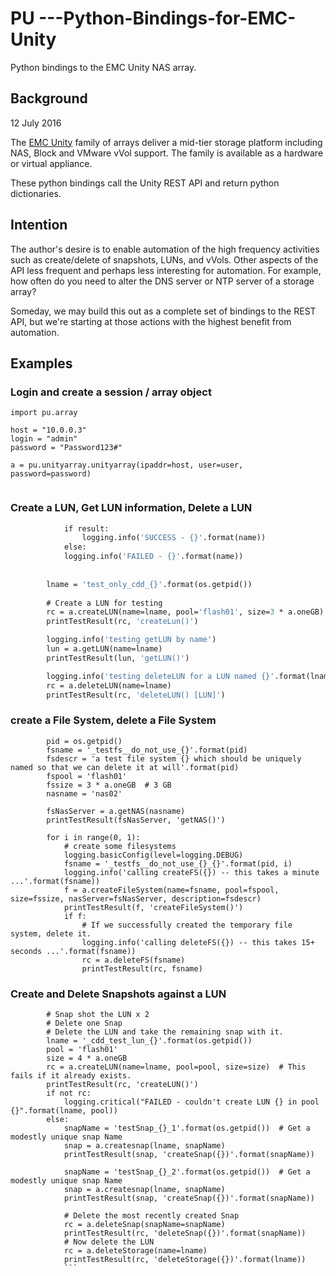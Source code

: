 # PU ---Python-Bindings-for-EMC-Unity
Python bindings to the EMC Unity NAS array.

## Background
12 July 2016

The [EMC Unity](https://www.emc.com/en-us/storage/unity.htm#tab2=0&tab3=0&collapse=) 
family of arrays deliver a mid-tier storage platform 
including NAS, Block and VMware vVol support.  The family is available 
as a hardware or virtual appliance.

These python bindings call the Unity REST API and return python dictionaries.

## Intention
The author's desire is to enable automation of the high frequency activities
such as create/delete of snapshots, LUNs, and vVols. 
Other aspects of the API less frequent and perhaps less interesting for automation.
For example, how often do you need to alter the DNS server or NTP server of a storage array?

Someday, we may build this out as a complete set of bindings to the REST API, but we're starting at those actions with the highest benefit from automation.
  

## Examples

### Login and create a session / array object

```import pu.snap
import pu.array

host = "10.0.0.3"
login = "admin"
password = "Password123#"

a = pu.unityarray.unityarray(ipaddr=host, user=user, password=password)


```

### Create a LUN, Get LUN information, Delete a LUN

```     def printTestResult(result, name=""):
            if result:
                logging.info('SUCCESS - {}'.format(name))
            else:
            logging.info('FAILED - {}'.format(name))
               
               
        lname = 'test_only_cdd_{}'.format(os.getpid())
   
        # Create a LUN for testing
        rc = a.createLUN(name=lname, pool='flash01', size=3 * a.oneGB)  # This fails if it already exists.
        printTestResult(rc, 'createLun()')

        logging.info('testing getLUN by name')
        lun = a.getLUN(name=lname)
        printTestResult(lun, 'getLUN()')

        logging.info('testing deleteLUN for a LUN named {}'.format(lname))
        rc = a.deleteLUN(name=lname)
        printTestResult(rc, 'deleteLUN() [LUN]')
```

### create a File System, delete a File System
```     logging.info('test: create a filesystem ...')
        pid = os.getpid()
        fsname = '_testfs__do_not_use_{}'.format(pid)
        fsdescr = 'a test file system {} which should be uniquely named so that we can delete it at will'.format(pid)
        fspool = 'flash01'
        fssize = 3 * a.oneGB  # 3 GB
        nasname = 'nas02'

        fsNasServer = a.getNAS(nasname)
        printTestResult(fsNasServer, 'getNAS()')

        for i in range(0, 1):
            # create some filesystems
            logging.basicConfig(level=logging.DEBUG)
            fsname = '_testfs__do_not_use_{}_{}'.format(pid, i)
            logging.info('calling createFS({}) -- this takes a minute ...'.format(fsname))
            f = a.createFileSystem(name=fsname, pool=fspool, size=fssize, nasServer=fsNasServer, description=fsdescr)
            printTestResult(f, 'createFileSystem()')
            if f:
                # If we successfully created the temporary file system, delete it.
                logging.info('calling deleteFS({}) -- this takes 15+ seconds ...'.format(fsname))
                rc = a.deleteFS(fsname)
                printTestResult(rc, fsname)
```


### Create and Delete Snapshots against a LUN
```        # Create a LUN
        # Snap shot the LUN x 2
        # Delete one Snap
        # Delete the LUN and take the remaining snap with it.
        lname = '_cdd_test_lun_{}'.format(os.getpid())
        pool = 'flash01'
        size = 4 * a.oneGB
        rc = a.createLUN(name=lname, pool=pool, size=size)  # This fails if it already exists.
        printTestResult(rc, 'createLUN()')
        if not rc:
            logging.critical("FAILED - couldn't create LUN {} in pool {}".format(lname, pool))
        else:
            snapName = 'testSnap_{}_1'.format(os.getpid())  # Get a modestly unique snap Name
            snap = a.createsnap(lname, snapName)
            printTestResult(snap, 'createSnap({})'.format(snapName))

            snapName = 'testSnap_{}_2'.format(os.getpid())  # Get a modestly unique snap Name
            snap = a.createsnap(lname, snapName)
            printTestResult(snap, 'createSnap({})'.format(snapName))

            # Delete the most recently created Snap
            rc = a.deleteSnap(snapName=snapName)
            printTestResult(rc, 'deleteSnap({})'.format(snapName))
            # Now delete the LUN
            rc = a.deleteStorage(name=lname)
            printTestResult(rc, 'deleteStorage({})'.format(lname))
            ```